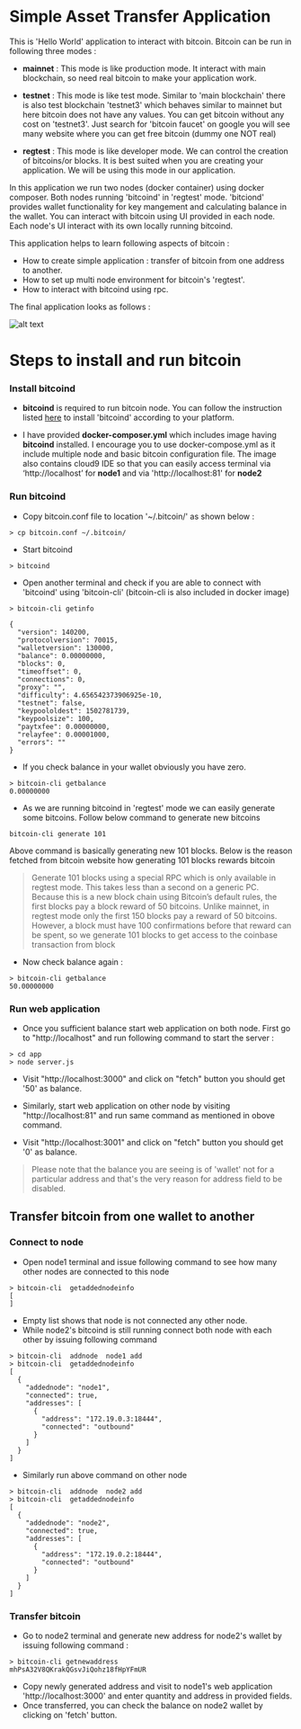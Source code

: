# Simple Asset Transfer Application

This is 'Hello World' application to interact with bitcoin. Bitcoin can be run in following three modes :

   - **mainnet** : This mode is like production mode. It interact with main blockchain, so need real bitcoin to make your application work.
    
   - **testnet** : This mode is like test mode. Similar to 'main blockchain' there is also test blockchain 'testnet3' which behaves similar to mainnet but here bitcoin does not have any values. You can get bitcoin without any cost on 'testnet3'. Just search for 'bitcoin faucet' on google you will see many website where you can get free bitcoin (dummy one NOT real)
    
   - **regtest** : This mode is like developer mode. We can control the creation of bitcoins/or blocks. It is best suited when you are creating your application. We will be using this mode in our application.
    
    
    
In this application we run two nodes (docker container) using docker composer. Both nodes running 'bitcoind' in 'regtest' mode.
'bitciond' provides wallet functionality for key mangement and calculating balance in the wallet. You can interact with bitcoin using UI provided in each node. Each node's UI interact with its own locally running bitcoind.


This application helps to learn following aspects of bitcoin :

  - How to create simple application : transfer of bitcoin from one address to another.
  - How to set up multi node environment for bitcoin's 'regtest'.
  - How to interact with bitcoind using rpc.
  
The final application looks as follows :

![alt text](https://drive.google.com/uc?export=view&id=0B5nrsdlXdWORZHQ3cWZuRTMwZzA)

# Steps to install and run bitcoin
### Install bitcoind

 - **bitcoind** is required to run bitcoin node. You can follow the instruction listed [here](https://bitcoin.org/en/full-node) to install 'bitcoind' according to your platform.
 
 - I have provided **docker-composer.yml** which includes image having **bitcoind** installed. I encourage you to use docker-compose.yml as it include multiple node and basic bitcoin configuration file. The image also contains cloud9 IDE so that you can easily access terminal via ‘http://localhost’ for **node1** and via 'http://localhost:81' for **node2**
 

###	Run bitcoind

- Copy bitcoin.conf file to location '~/.bitcoin/' as shown below :

```
> cp bitcoin.conf ~/.bitcoin/
```

- Start bitcoind 

```
> bitcoind

```

- Open another terminal and check if you are able to connect with 'bitcoind' using 'bitcoin-cli' (bitcoin-cli is also included in docker image)

```
> bitcoin-cli getinfo

{
  "version": 140200,
  "protocolversion": 70015,
  "walletversion": 130000,
  "balance": 0.00000000,
  "blocks": 0,
  "timeoffset": 0,
  "connections": 0,
  "proxy": "",
  "difficulty": 4.656542373906925e-10,
  "testnet": false,
  "keypoololdest": 1502781739,
  "keypoolsize": 100,
  "paytxfee": 0.00000000,
  "relayfee": 0.00001000,
  "errors": ""
}

```
- If you check balance in your wallet obviously you have zero. 
```
> bitcoin-cli getbalance
0.00000000

```
- As we are running bitcoind in 'regtest' mode we can easily generate some bitcoins. Follow below command to generate new bitcoins

```
bitcoin-cli generate 101
```
Above command is basically generating new 101 blocks. Below is the reason fetched from bitcoin website how generating 101 blocks rewards bitcoin


> Generate 101 blocks using a special RPC which is only available in regtest mode. This takes less than a second on a generic PC. Because this is a new block chain using Bitcoin’s default rules, the first blocks pay a block reward of 50 bitcoins. Unlike mainnet, in regtest mode only the first 150 blocks pay a reward of 50 bitcoins. However, a block must have 100 confirmations before that reward can be spent, so we generate 101 blocks to get access to the coinbase transaction from block

- Now check balance again :

```
> bitcoin-cli getbalance
50.00000000
```


### Run web application

- Once you sufficient balance start web application on both node. First go to "http://localhost" and run following command to start the server :
```
> cd app
> node server.js 
```
- Visit "http://localhost:3000" and click on "fetch" button you should get '50' as balance.

- Similarly, start web application on other node by visiting "http://localhost:81" and run same command as mentioned in obove command.
- Visit "http://localhost:3001" and click on "fetch" button you should get '0' as balance.

> Please note that the balance you are seeing is of 'wallet' not for a particular address and that's the very reason for address field to be disabled.
## Transfer bitcoin from one wallet to another

### Connect to node

- Open node1 terminal and issue following command to see how many other nodes are connected to this node
```
> bitcoin-cli  getaddednodeinfo 
[
]
```
- Empty list shows that node is not connected any other node.
- While node2's bitcoind is still running connect both node with each other by issuing following command
```
> bitcoin-cli  addnode  node1 add
> bitcoin-cli  getaddednodeinfo 
[
  {
    "addednode": "node1",
    "connected": true,
    "addresses": [
      {
        "address": "172.19.0.3:18444",
        "connected": "outbound"
      }
    ]
  }
]
```
- Similarly run above command on other node 
```
> bitcoin-cli  addnode  node2 add
> bitcoin-cli  getaddednodeinfo 
[
  {
    "addednode": "node2",
    "connected": true,
    "addresses": [
      {
        "address": "172.19.0.2:18444",
        "connected": "outbound"
      }
    ]
  }
]
```

### Transfer bitcoin
- Go to node2 terminal and generate new address for node2's wallet by issuing following command :
```
> bitcoin-cli getnewaddress
mhPsA32V8QKrakQGsvJiQohz18fHpYFmUR
```
- Copy newly generated address and visit to node1's web application 'http://localhost:3000' and enter quantity and address in provided fields.
- Once transferred, you can check the balance on node2 wallet by clicking on 'fetch' button.

